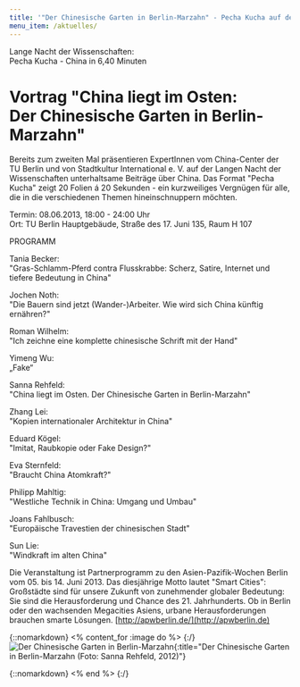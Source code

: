 ```yaml
---
title: '"Der Chinesische Garten in Berlin-Marzahn" - Pecha Kucha auf der Langen Nacht der Wissenschaft am 08.06.2013'
menu_item: /aktuelles/
---
```


Lange Nacht der Wissenschaften:<br> Pecha Kucha - China in 6,40 Minuten

# Vortrag "China liegt im Osten:<br>Der Chinesische Garten in Berlin-Marzahn"

Bereits zum zweiten Mal präsentieren ExpertInnen vom China-Center der TU Berlin und von Stadtkultur International e. V. auf der Langen Nacht der Wissenschaften  unterhaltsame Beiträge über China. Das Format "Pecha Kucha" zeigt 20 Folien á 20 Sekunden - ein kurzweiliges Vergnügen für alle, die in die verschiedenen Themen hineinschnuppern möchten.

Termin: 08.06.2013, 18:00 - 24:00 Uhr<br>Ort: TU Berlin Hauptgebäude, Straße des 17. Juni 135, Raum H 107

PROGRAMM<br>

Tania Becker:<br> "Gras-Schlamm-Pferd contra Flusskrabbe: Scherz, Satire, Internet und tiefere Bedeutung in China"<br>

Jochen Noth: <br>"Die Bauern sind jetzt (Wander-)Arbeiter. Wie wird sich China künftig ernähren?"<br>

Roman Wilhelm:<br> "Ich zeichne eine komplette chinesische Schrift mit der Hand"<br>

Yimeng Wu: <br>„Fake“<br>

Sanna Rehfeld: <br> "China liegt im Osten. Der Chinesische Garten in Berlin-Marzahn"<br>

Zhang Lei:<br> "Kopien internationaler Architektur in China"<br>

Eduard Kögel:<br> "Imitat, Raubkopie oder Fake Design?"<br>

Eva Sternfeld:<br> "Braucht China Atomkraft?"<br>

Philipp Mahltig:<br> "Westliche Technik in China: Umgang und Umbau"<br>

Joans Fahlbusch:<br> "Europäische Travestien der chinesischen Stadt"<br>

Sun Lie:<br> "Windkraft im alten China"<br>

Die Veranstaltung ist Partnerprogramm zu den Asien-Pazifik-Wochen Berlin vom 05. bis 14. Juni 2013. Das diesjährige Motto lautet "Smart Cities": Großstädte sind für unsere Zukunft von zunehmender globaler Bedeutung: Sie sind die Herausforderung und Chance des 21. Jahrhunderts. Ob in Berlin oder den wachsenden Megacities Asiens, urbane Herausforderungen brauchen smarte Lösungen. [http://apwberlin.de/](http://apwberlin.de)


{::nomarkdown}
<% content_for :image do %>
{:/}
![Der Chinesische Garten in Berlin-Marzahn](/images/gaerten-der-welt.jpg){:title="Der Chinesische Garten in Berlin-Marzahn (Foto: Sanna Rehfeld, 2012)"}

{::nomarkdown}
<% end %>
{:/}

